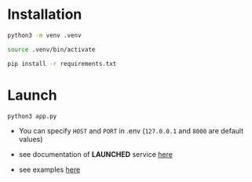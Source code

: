 # Installation

```Bash
python3 -m venv .venv
```

```Bash
source .venv/bin/activate
```

```Bash
pip install -r requirements.txt
```

# Launch

```Bash
python3 app.py
```

* You can specify `HOST` and `PORT` in .env (`127.0.0.1` and `8000` are default values)

* see documentation of **LAUNCHED** service [here](http://127.0.0.1:8000/v1/docs)

* see examples [here](examples.http)
